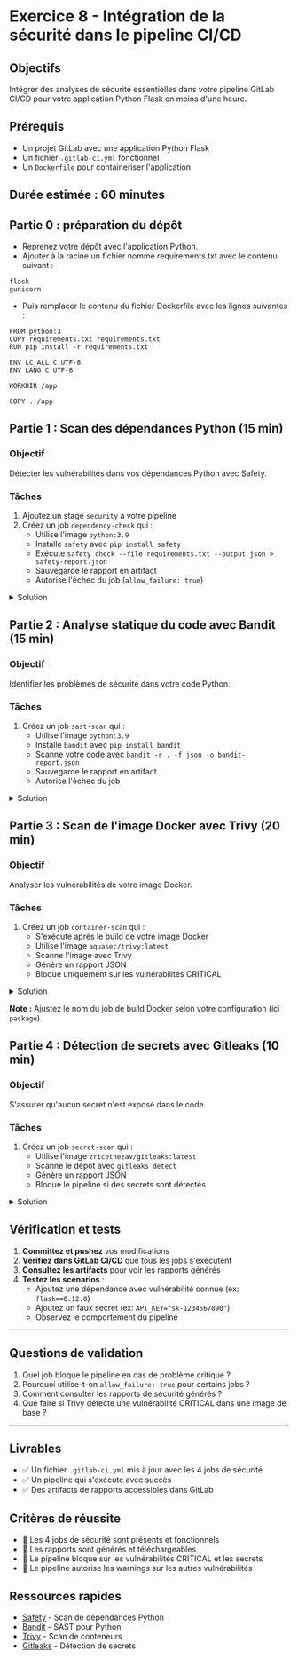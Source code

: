 # Exercice 8 - Intégration de la sécurité dans le pipeline CI/CD

## Objectifs

Intégrer des analyses de sécurité essentielles dans votre pipeline GitLab CI/CD pour votre application Python Flask en moins d'une heure.

## Prérequis

- Un projet GitLab avec une application Python Flask
- Un fichier `.gitlab-ci.yml` fonctionnel
- Un `Dockerfile` pour containeriser l'application

## Durée estimée : 60 minutes

## Partie 0 : préparation du dépôt

* Reprenez votre dépôt avec l'application Python.
* Ajouter à la racine un fichier nommé requirements.txt avec le contenu suivant :
```
flask
gunicorn
```
* Puis remplacer le contenu  du fichier Dockerfile avec les lignes suivantes :
```
FROM python:3
COPY requirements.txt requirements.txt
RUN pip install -r requirements.txt

ENV LC_ALL C.UTF-8
ENV LANG C.UTF-8

WORKDIR /app

COPY . /app
```

## Partie 1 : Scan des dépendances Python (15 min)

### Objectif
Détecter les vulnérabilités dans vos dépendances Python avec Safety.

### Tâches

1. Ajoutez un stage `security` à votre pipeline
2. Créez un job `dependency-check` qui :
   - Utilise l'image `python:3.9`
   - Installe `safety` avec `pip install safety`
   - Exécute `safety check --file requirements.txt --output json > safety-report.json`
   - Sauvegarde le rapport en artifact
   - Autorise l'échec du job (`allow_failure: true`)

<details>
  <summary>Solution</summary>
   **Code attendu :**
   
   ```yaml
   dependency-check:
     stage: security
     image: python:3.9
     script:
       - pip install safety
       - safety check --file requirements.txt --output json > safety-report.json || true
     artifacts:
       paths:
         - safety-report.json
       expire_in: 1 week
     allow_failure: true
   ```
</details>

## Partie 2 : Analyse statique du code avec Bandit (15 min)

### Objectif
Identifier les problèmes de sécurité dans votre code Python.

### Tâches

1. Créez un job `sast-scan` qui :
   - Utilise l'image `python:3.9`
   - Installe `bandit` avec `pip install bandit`
   - Scanne votre code avec `bandit -r . -f json -o bandit-report.json`
   - Sauvegarde le rapport en artifact
   - Autorise l'échec du job

<details>
  <summary>Solution</summary>
   **Code attendu :**
      
   ```yaml
   sast-scan:
     stage: security
     image: python:3.9
     script:
       - pip install bandit
       - bandit -r . -f json -o bandit-report.json || true
     artifacts:
       paths:
         - bandit-report.json
       expire_in: 1 week
     allow_failure: true
   ```
</details>

## Partie 3 : Scan de l'image Docker avec Trivy (20 min)

### Objectif
Analyser les vulnérabilités de votre image Docker.

### Tâches

1. Créez un job `container-scan` qui :
   - S'exécute après le build de votre image Docker
   - Utilise l'image `aquasec/trivy:latest`
   - Scanne l'image avec Trivy
   - Génère un rapport JSON
   - Bloque uniquement sur les vulnérabilités CRITICAL

<details>
  <summary>Solution</summary>
   **Code attendu :**

   ```yaml
   container-scan:
     stage: security
     image: 
       name: aquasec/trivy:latest
       entrypoint: [""]
     ## Pour les projets privé il faut donner les infos de connexions à Trivy
     variables:
       TRIVY_USERNAME: $CI_REGISTRY_USER
       TRIVY_PASSWORD: $CI_REGISTRY_PASSWORD
       TRIVY_AUTH_URL: $CI_REGISTRY
     script:
       - trivy image --format json --output trivy-report.json $CI_REGISTRY_IMAGE:$CI_COMMIT_REF_SLUG
       - trivy image --exit-code 0 --severity HIGH $CI_REGISTRY_IMAGE:$CI_COMMIT_REF_SLUG
       - trivy image --exit-code 1 --severity CRITICAL $CI_REGISTRY_IMAGE:$CI_COMMIT_REF_SLUG
     artifacts:
       paths:
         - trivy-report.json
       expire_in: 1 week
     dependencies:
       - package
     allow_failure: false
   ```
</details>

**Note :** Ajustez le nom du job de build Docker selon votre configuration (ici `package`).

## Partie 4 : Détection de secrets avec Gitleaks (10 min)

### Objectif
S'assurer qu'aucun secret n'est exposé dans le code.

### Tâches

1. Créez un job `secret-scan` qui :
   - Utilise l'image `zricethezav/gitleaks:latest`
   - Scanne le dépôt avec `gitleaks detect`
   - Génère un rapport JSON
   - Bloque le pipeline si des secrets sont détectés

<details>
  <summary>Solution</summary>
   
   **Code attendu :**
   
   ```yaml
   secret-scan:
     stage: security
     image:
       name: zricethezav/gitleaks:latest
       entrypoint: [""]
     script:
       - gitleaks detect --source . --report-format json --report-path gitleaks-report.json --verbose
     artifacts:
       paths:
         - gitleaks-report.json
       expire_in: 1 week
       when: always
     allow_failure: false
   ```
</details>

## Vérification et tests

1. **Committez et pushez** vos modifications
2. **Vérifiez dans GitLab CI/CD** que tous les jobs s'exécutent
3. **Consultez les artifacts** pour voir les rapports générés
4. **Testez les scénarios** :
   - Ajoutez une dépendance avec vulnérabilité connue (ex: `flask==0.12.0`)
   - Ajoutez un faux secret (ex: `API_KEY="sk-1234567890"`)
   - Observez le comportement du pipeline

---

## Questions de validation

1. Quel job bloque le pipeline en cas de problème critique ?
2. Pourquoi utilise-t-on `allow_failure: true` pour certains jobs ?
3. Comment consulter les rapports de sécurité générés ?
4. Que faire si Trivy détecte une vulnérabilité CRITICAL dans une image de base ?

---

## Livrables

- ✅ Un fichier `.gitlab-ci.yml` mis à jour avec les 4 jobs de sécurité
- ✅ Un pipeline qui s'exécute avec succès
- ✅ Des artifacts de rapports accessibles dans GitLab


## Critères de réussite

- 🎯 Les 4 jobs de sécurité sont présents et fonctionnels
- 🎯 Les rapports sont générés et téléchargeables
- 🎯 Le pipeline bloque sur les vulnérabilités CRITICAL et les secrets
- 🎯 Le pipeline autorise les warnings sur les autres vulnérabilités


## Ressources rapides

- [Safety](https://pyup.io/safety/) - Scan de dépendances Python
- [Bandit](https://bandit.readthedocs.io/) - SAST pour Python
- [Trivy](https://aquasecurity.github.io/trivy/) - Scan de conteneurs
- [Gitleaks](https://github.com/gitleaks/gitleaks) - Détection de secrets


